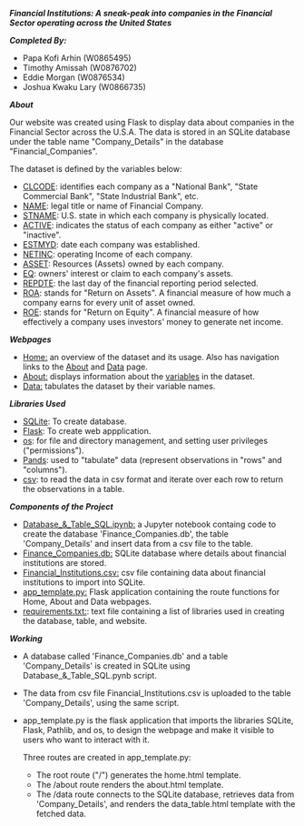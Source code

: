 ***Financial Institutions: A sneak-peak into companies in the Financial Sector operating across the United States***

***Completed By:***  

- Papa Kofi Arhin (W0865495)
- Timothy Amissah (W0876702)
- Eddie Morgan (W0876534)
- Joshua Kwaku Lary (W0866735)
  
***About***  

Our website was created using Flask to display data about companies in the Financial Sector across the U.S.A. The data is stored in an SQLite database under the table name "Company_Details" in the database "Financial_Companies".  

The dataset is defined by the variables below:  
- <u>CLCODE</u>: identifies each company as a "National Bank",  "State Commercial Bank", "State Industrial Bank", etc. 
- <u>NAME</u>: legal title or name of Financial Company.
- <u>STNAME</u>: U.S. state in which each company is physically located.  
- <u>ACTIVE</u>:  indicates the status of each company as either "active" or "inactive".
- <u>ESTMYD</u>: date each company was established.  
- <u>NETINC</u>: operating Income of each company.
- <u>ASSET</u>: Resources (Assets) owned by each company.
- <u>EQ</u>: owners' interest or claim to each company's assets.
- <u>REPDTE</u>: the last day of the financial reporting period selected.  
- <u>ROA</u>: stands for "Return on Assets". A financial measure of how much a company earns for every unit of asset owned.   
- <u>ROE</u>: stands for "Return on Equity". A financial measure of how effectively a company uses investors' money to generate net income.

***Webpages***  

- <u>Home:</u> an overview of the dataset and its usage. Also has navigation links to the <u>About</u> and <u>Data</u> page.  
- <u>About:</u> displays information about the <u>variables</u> in the dataset.  
- <u>Data:</u> tabulates the dataset by their variable names.
  
***Libraries Used***  

- <u>SQLite</u>: To create database.  
- <u>Flask</u>: To create web appplication.  
- <u>os</u>: for file and directory management, and setting user privileges ("permissions").  
- <u>Pands</u>: used to "tabulate" data (represent observations in "rows" and "columns").  
- <u>csv</u>: to read the data in csv format and iterate over each row to return the observations in a table.
  
***Components of the Project***

- <u>Database_&_Table_SQL.ipynb:</u> a Jupyter notebook containg code to create the database 'Finance_Companies.db', the table 'Company_Details' and insert data from a csv file to the table.  
- <u>Finance_Companies.db:</u> SQLite database where details about financial institutions are stored.  
- <u>Financial_Institutions.csv:</u> csv file containing data about financial institutions to import into SQLite.  
- <u>app_template.py:</u> Flask application containing the route functions for Home, About and Data webpages.  
- <u>requirements.txt:</u>: text file containing a list of libraries used in creating the database, table, and website.
  
***Working***  

- A database called 'Finance_Companies.db' and a table 'Company_Details' is created in SQLite using Database_&_Table_SQL.pynb script.  
- The data from csv file Financial_Institutions.csv is uploaded to the table 'Company_Details', using the same script.  
- app_template.py is the flask application that imports the libraries SQLite, Flask, Pathlib, and os, to design the webpage and make it visible to users who want to interact with it.  

  Three routes are created in app_template.py:  
   - The root route ("/") generates the home.html template.  
   - The /about route renders the about.html template.  
   - The /data route connects to the SQLite database, retrieves data from 'Company_Details', and renders the data_table.html template with the fetched data.
